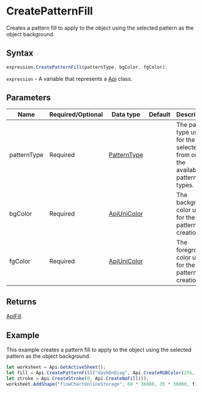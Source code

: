 # CreatePatternFill

Creates a pattern fill to apply to the object using the selected pattern as the object background.

## Syntax

```javascript
expression.CreatePatternFill(patternType, bgColor, fgColor);
```

`expression` - A variable that represents a [Api](../Api.md) class.

## Parameters

| **Name** | **Required/Optional** | **Data type** | **Default** | **Description** |
| ------------- | ------------- | ------------- | ------------- | ------------- |
| patternType | Required | [PatternType](../../Enumeration/PatternType.md) |  | The pattern type used for the fill selected from one of the available pattern types. |
| bgColor | Required | [ApiUniColor](../../ApiUniColor/ApiUniColor.md) |  | The background color used for the pattern creation. |
| fgColor | Required | [ApiUniColor](../../ApiUniColor/ApiUniColor.md) |  | The foreground color used for the pattern creation. |

## Returns

[ApiFill](../../ApiFill/ApiFill.md)

## Example

This example creates a pattern fill to apply to the object using the selected pattern as the object background.

```javascript editor-xlsx
let worksheet = Api.GetActiveSheet();
let fill = Api.CreatePatternFill("dashDnDiag", Api.CreateRGBColor(255, 111, 61), Api.CreateRGBColor(51, 51, 51));
let stroke = Api.CreateStroke(0, Api.CreateNoFill());
worksheet.AddShape("flowChartOnlineStorage", 60 * 36000, 35 * 36000, fill, stroke, 0, 2 * 36000, 1, 3 * 36000);
```
